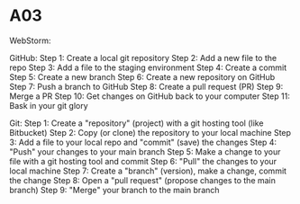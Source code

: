 # A03

WebStorm:




GitHub:
Step 1: Create a local git repository 
Step 2: Add a new file to the repo
Step 3: Add a file to the staging environment
Step 4: Create a commit
Step 5: Create a new branch
Step 6: Create a new repository on GitHub
Step 7: Push a branch to GitHub
Step 8: Create a pull request (PR)
Step 9: Merge a PR
Step 10: Get changes on GitHub back to your computer
Step 11: Bask in your git glory


Git:
Step 1: Create a "repository" (project) with a git hosting tool (like Bitbucket)
Step 2: Copy (or clone) the repository to your local machine
Step 3: Add a file to your local repo and "commit" (save) the changes
Step 4: "Push" your changes to your main branch
Step 5: Make a change to your file with a git hosting tool and commit
Step 6: "Pull" the changes to your local machine
Step 7: Create a "branch" (version), make a change, commit the change
Step 8: Open a "pull request" (propose changes to the main branch)
Step 9: "Merge" your branch to the main branch

